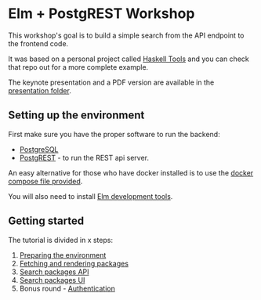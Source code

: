 # Elm + PostgREST Workshop

This workshop's goal is to build a simple search from the API endpoint to the frontend code.

It was based on a personal project called [Haskell Tools](https://github.com/diogob/haskell-tools) and you can check
that repo out for a more complete example.

The keynote presentation and a PDF version are available in the [presentation folder](https://github.com/diogob/elm-workshop/tree/master/presentation).

## Setting up the environment

First make sure you have the proper software to run the backend:

 * [PostgreSQL](http://www.postgresql.org)
 * [PostgREST](http://postgrest.com) - to run the REST api server.

An easy alternative for those who have docker installed is to use the [docker compose file provided](docker-compose.yml).

You will also need to install [Elm development tools](https://guide.elm-lang.org/install.html).

## Getting started

The tutorial is divided in x steps:

 1. [Preparing the environment](src/1-environment)
 1. [Fetching and rendering packages](src/2-get-packages)
 1. [Search packages API](src/3-search-packages-api)
 1. [Search packages UI](src/4-search-packages-ui)
 1. Bonus round - [Authentication](src/authentication)
